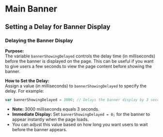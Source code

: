 # Main Banner

## Setting a Delay for Banner Display

### Delaying the Banner Display

**Purpose:**  
The variable `bannerShowingDelayed` controls the delay time (in milliseconds) before the banner is displayed on the page. This can be useful if you want to give users a few seconds to view the page content before showing the banner.

**How to Set the Delay:**  
Assign a value (in milliseconds) to `bannerShowingDelayed` to specify the delay. For example:

```javascript
var bannerShowingDelayed = 3000; // Delays the banner display by 3 seconds

```

- **Note:** 3000 milliseconds equals 3 seconds.
- **Immediate Display:** Set `bannerShowingDelayed = 0;` for the banner to appear instantly when the page loads.
- You can adjust this value based on how long you want users to wait before the banner appears.
